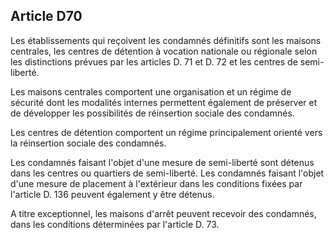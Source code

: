 Article D70
----
Les établissements qui reçoivent les condamnés définitifs sont les maisons
centrales, les centres de détention à vocation nationale ou régionale selon les
distinctions prévues par les articles D. 71 et D. 72 et les centres de semi-
liberté.

Les maisons centrales comportent une organisation et un régime de sécurité dont
les modalités internes permettent également de préserver et de développer les
possibilités de réinsertion sociale des condamnés.

Les centres de détention comportent un régime principalement orienté vers la
réinsertion sociale des condamnés.

Les condamnés faisant l'objet d'une mesure de semi-liberté sont détenus dans les
centres ou quartiers de semi-liberté. Les condamnés faisant l'objet d'une mesure
de placement à l'extérieur dans les conditions fixées par l'article D. 136
peuvent également y être détenus.

A titre exceptionnel, les maisons d'arrêt peuvent recevoir des condamnés, dans
les conditions déterminées par l'article D. 73.
